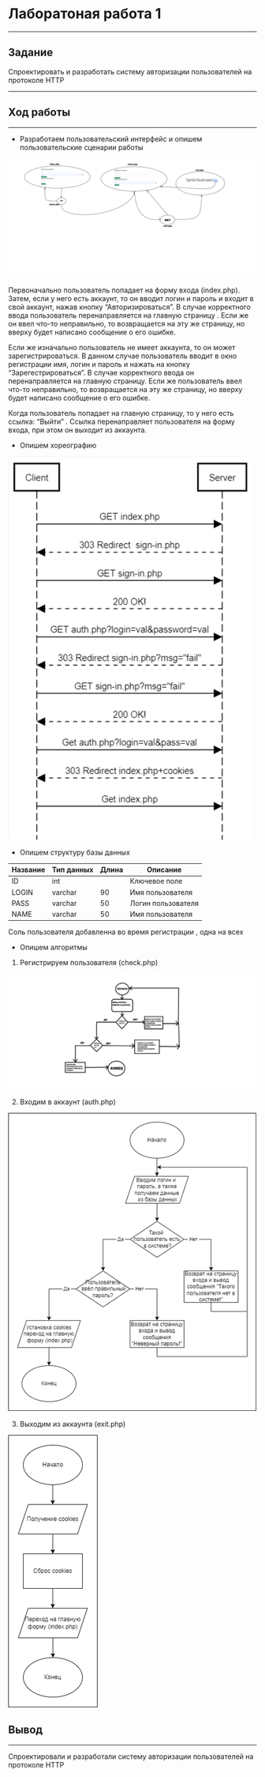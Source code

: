 
# Лаборатоная работа 1
***
## Задание
Спроектировать и разработать систему авторизации пользователей на протоколе HTTP
***
## Ход работы
***
- Разработаем пользовательский интерфейс и опишем пользовательские сценарии работы

![Рис. 1 - Интерфейс](https://github.com/Sa2ap/guapLab1/blob/d8b5f2fab18e00c38a02c4b7de87657f23968b72/paint1.png)

Первоначально пользователь попадает на форму входа (index.php). Затем, если у него есть аккаунт, то он вводит логин и пароль и входит в свой аккаунт, нажав кнопку “Авторизироваться”. В случае корректного ввода пользователь перенаправляется на главную страницу . Если же он ввел что-то неправильно, то возвращается на эту же страницу, но вверху будет написано сообщение о его ошибке.

Если же изначально пользователь не имеет аккаунта, то он может  зарегистрироваться. В данном случае пользователь вводит в окно регистрации имя, логин и пароль  и нажать на кнопку “Зарегестрироваться”. В случае корректного ввода он перенаправляется на главную страницу. Если же пользователь ввел что-то неправильно, то возвращается на эту же страницу, но вверху будет написано сообщение о его ошибке. 

Когда пользователь попадает на главную страницу, то у него есть ссылка: “Выйти” . Ссылка перенаправляет пользователя на форму входа, при этом он выходит из аккаунта.

- Опишем хореографию

![Рис. 2 - Хореография](https://github.com/Sa2ap/guapLab1/blob/4a7a7e9ae4c289c2e10d6c82330763f24ef250fe/%D0%A5%D0%BE%D1%80%D0%B5%D0%BE%D0%B3%D1%80%D0%B0%D1%84%D0%B8%D1%8F.png)
- Опишем структуру базы данных

| Название | Тип данных | Длина | Описание |
|----------|------------|-------|---------------------------------------------------|
| ID | int | | Ключевое поле |
| LOGIN | varchar | 90 | Имя пользователя |
| PASS | varchar | 50 | Логин пользователя |
| NAME | varchar | 50 | Имя пользователя |

Соль пользователя добавленна во время регистрации , одна на всех

- Опишем алгоритмы 

1. Регистрируем пользователя (check.php)
 
 ![](https://github.com/Sa2ap/guapLab1/blob/70aa9515de3aa085c8acb2a6910c6b9f5fac30d9/%D0%9B%D0%9E%D0%93%D0%98%D0%9D.png)
  
  2. Входим в аккаунт (auth.php)
  
 ![](https://github.com/Sa2ap/guapLab1/blob/70aa9515de3aa085c8acb2a6910c6b9f5fac30d9/%D0%92%D1%85%D0%BE%D0%B4.png )
  
  3. Выходим из аккаунта (exit.php)
  
 ![](https://github.com/Sa2ap/guapLab1/blob/70aa9515de3aa085c8acb2a6910c6b9f5fac30d9/%D0%BF%D0%B5%D1%87%D0%B5%D0%BD%D1%8C%D0%B5.png)
  
## Вывод
***
Спроектировали и разработали систему авторизации пользователей на протоколе HTTP